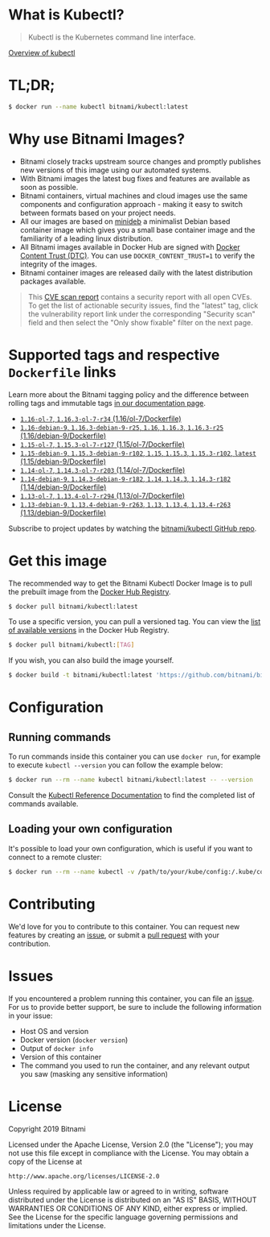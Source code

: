 
# What is Kubectl?

> Kubectl is the Kubernetes command line interface.

[Overview of kubectl](https://kubernetes.io/docs/reference/kubectl/overview/)

# TL;DR;

```bash
$ docker run --name kubectl bitnami/kubectl:latest
```

# Why use Bitnami Images?

* Bitnami closely tracks upstream source changes and promptly publishes new versions of this image using our automated systems.
* With Bitnami images the latest bug fixes and features are available as soon as possible.
* Bitnami containers, virtual machines and cloud images use the same components and configuration approach - making it easy to switch between formats based on your project needs.
* All our images are based on [minideb](https://github.com/bitnami/minideb) a minimalist Debian based container image which gives you a small base container image and the familiarity of a leading linux distribution.
* All Bitnami images available in Docker Hub are signed with [Docker Content Trust (DTC)](https://docs.docker.com/engine/security/trust/content_trust/). You can use `DOCKER_CONTENT_TRUST=1` to verify the integrity of the images.
* Bitnami container images are released daily with the latest distribution packages available.


> This [CVE scan report](https://quay.io/repository/bitnami/kubectl?tab=tags) contains a security report with all open CVEs. To get the list of actionable security issues, find the "latest" tag, click the vulnerability report link under the corresponding "Security scan" field and then select the "Only show fixable" filter on the next page.

# Supported tags and respective `Dockerfile` links

Learn more about the Bitnami tagging policy and the difference between rolling tags and immutable tags [in our documentation page](https://docs.bitnami.com/containers/how-to/understand-rolling-tags-containers/).


* [`1.16-ol-7`, `1.16.3-ol-7-r34` (1.16/ol-7/Dockerfile)](https://github.com/bitnami/bitnami-docker-kubectl/blob/1.16.3-ol-7-r34/1.16/ol-7/Dockerfile)
* [`1.16-debian-9`, `1.16.3-debian-9-r25`, `1.16`, `1.16.3`, `1.16.3-r25` (1.16/debian-9/Dockerfile)](https://github.com/bitnami/bitnami-docker-kubectl/blob/1.16.3-debian-9-r25/1.16/debian-9/Dockerfile)
* [`1.15-ol-7`, `1.15.3-ol-7-r127` (1.15/ol-7/Dockerfile)](https://github.com/bitnami/bitnami-docker-kubectl/blob/1.15.3-ol-7-r127/1.15/ol-7/Dockerfile)
* [`1.15-debian-9`, `1.15.3-debian-9-r102`, `1.15`, `1.15.3`, `1.15.3-r102`, `latest` (1.15/debian-9/Dockerfile)](https://github.com/bitnami/bitnami-docker-kubectl/blob/1.15.3-debian-9-r102/1.15/debian-9/Dockerfile)
* [`1.14-ol-7`, `1.14.3-ol-7-r203` (1.14/ol-7/Dockerfile)](https://github.com/bitnami/bitnami-docker-kubectl/blob/1.14.3-ol-7-r203/1.14/ol-7/Dockerfile)
* [`1.14-debian-9`, `1.14.3-debian-9-r182`, `1.14`, `1.14.3`, `1.14.3-r182` (1.14/debian-9/Dockerfile)](https://github.com/bitnami/bitnami-docker-kubectl/blob/1.14.3-debian-9-r182/1.14/debian-9/Dockerfile)
* [`1.13-ol-7`, `1.13.4-ol-7-r294` (1.13/ol-7/Dockerfile)](https://github.com/bitnami/bitnami-docker-kubectl/blob/1.13.4-ol-7-r294/1.13/ol-7/Dockerfile)
* [`1.13-debian-9`, `1.13.4-debian-9-r263`, `1.13`, `1.13.4`, `1.13.4-r263` (1.13/debian-9/Dockerfile)](https://github.com/bitnami/bitnami-docker-kubectl/blob/1.13.4-debian-9-r263/1.13/debian-9/Dockerfile)

Subscribe to project updates by watching the [bitnami/kubectl GitHub repo](https://github.com/bitnami/bitnami-docker-kubectl).

# Get this image

The recommended way to get the Bitnami Kubectl Docker Image is to pull the prebuilt image from the [Docker Hub Registry](https://hub.docker.com/r/bitnami/kubectl).

```bash
$ docker pull bitnami/kubectl:latest
```

To use a specific version, you can pull a versioned tag. You can view the [list of available versions](https://hub.docker.com/r/bitnami/kubectl/tags/) in the Docker Hub Registry.

```bash
$ docker pull bitnami/kubectl:[TAG]
```

If you wish, you can also build the image yourself.

```bash
$ docker build -t bitnami/kubectl:latest 'https://github.com/bitnami/bitnami-docker-kubectl.git#master:1.15/debian-9'
```

# Configuration

## Running commands

To run commands inside this container you can use `docker run`, for example to execute `kubectl --version` you can follow the example below:

```bash
$ docker run --rm --name kubectl bitnami/kubectl:latest -- --version
```

Consult the [Kubectl Reference Documentation](https://kubernetes.io/docs/reference/generated/kubectl/kubectl-commands) to find the completed list of commands available.

## Loading your own configuration

It's possible to load your own configuration, which is useful if you want to connect to a remote cluster:

```bash
$ docker run --rm --name kubectl -v /path/to/your/kube/config:/.kube/config bitnami/kubectl:latest
```

# Contributing

We'd love for you to contribute to this container. You can request new features by creating an [issue](https://github.com/bitnami/bitnami-docker-kubectl/issues), or submit a [pull request](https://github.com/bitnami/bitnami-docker-kubectl/pulls) with your contribution.

# Issues

If you encountered a problem running this container, you can file an [issue](https://github.com/bitnami/bitnami-docker-kubectl/issues). For us to provide better support, be sure to include the following information in your issue:

- Host OS and version
- Docker version (`docker version`)
- Output of `docker info`
- Version of this container
- The command you used to run the container, and any relevant output you saw (masking any sensitive information)

# License

Copyright 2019 Bitnami

Licensed under the Apache License, Version 2.0 (the "License");
you may not use this file except in compliance with the License.
You may obtain a copy of the License at

    http://www.apache.org/licenses/LICENSE-2.0

Unless required by applicable law or agreed to in writing, software
distributed under the License is distributed on an "AS IS" BASIS,
WITHOUT WARRANTIES OR CONDITIONS OF ANY KIND, either express or implied.
See the License for the specific language governing permissions and
limitations under the License.
